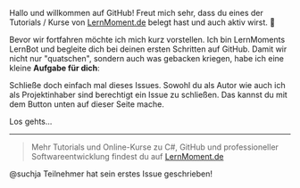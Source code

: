 Hallo und willkommen auf GitHub! Freut mich sehr, dass du eines der Tutorials / Kurse von [LernMoment.de](https://www.lernmoment.de/kurse) belegt hast und auch aktiv wirst. 🎉

Bevor wir fortfahren möchte ich mich kurz vorstellen. Ich bin LernMoments LernBot und begleite dich bei deinen ersten Schritten auf GitHub. Damit wir nicht nur "quatschen", sondern auch was gebacken kriegen, habe ich eine kleine **Aufgabe für dich**:

Schließe doch einfach mal dieses Issues. Sowohl du als Autor wie auch ich als Projektinhaber sind berechtigt ein Issue zu schließen. Das kannst du mit dem Button unten auf dieser Seite mache.

Los gehts...

---

> Mehr Tutorials und Online-Kurse zu C#, GitHub und professioneller Softwareentwicklung findest du auf [LernMoment.de](https://www.lernmoment.de/kurse/)

@suchja Teilnehmer hat sein erstes Issue geschrieben!
